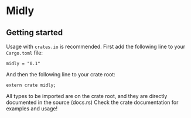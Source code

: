 # Midly

## Getting started

Usage with `crates.io` is recommended.
First add the following line to your `Cargo.toml` file:

```
midly = "0.1"
```

And then the following line to your crate root:

```
extern crate midly;
```

All types to be imported are on the crate root, and they are directly documented in the source (docs.rs)
Check the crate documentation for examples and usage!